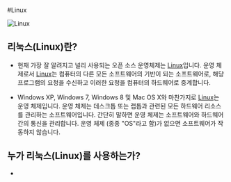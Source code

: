 #Linux

![Linux](http://cfile8.uf.tistory.com/image/25040341580497B733A368)


## 리눅스(Linux)란?



 * 현재 가장 잘 알려지고 널리 사용되는 오픈 소스 운영체제는
[Linux](https://www.linux.org/)입니다. 운영 체제로서 [Linux](https://www.linux.org/)는 컴퓨터의 다른 모든 소프트웨어의 기반이 되는 소프트웨어로, 해당 프로그램의 요청을 수신하고 이러한 요청을 컴퓨터의 하드웨어로 중계합니다.

 * Windows XP, Windows 7, Windows 8 및 Mac OS X와 ​​마찬가지로 [Linux](https://www.linux.org/)는 운영 체제입니다. 운영 체제는 데스크톱 또는 랩톱과 관련된 모든 하드웨어 리소스를 관리하는 소프트웨어입니다. 간단히 말하면 운영 체제는 소프트웨어와 하드웨어 간의 통신을 관리합니다. 운영 체제 (종종 "OS"라고 함)가 없으면 소프트웨어가 작동하지 않습니다.

## 누가 리눅스(Linux)를 사용하는가?

 *
